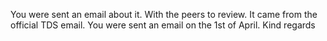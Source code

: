 You were sent an email about it. With the peers to review. It came from the
official TDS email.
You were sent an email on the 1st of April.
Kind regards